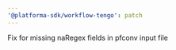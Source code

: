 ```yaml
---
'@platforma-sdk/workflow-tengo': patch
---
```


Fix for missing naRegex fields in pfconv input file

